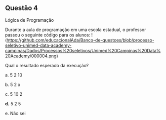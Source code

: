 

## Questão 4
Lógica de Programação

Durante a aula de programação em uma escola estadual, o professor passou o seguinte código para os alunos:
!(https://github.com/educacionalAda/Banco-de-questoes/blob/processo-seletivo-unimed-data-academy-campinas/Dados/Processos%20seletivos/Unimed%20Campinas%20Data%20Academy/000004.png)

Qual o resultado esperado da execução?

a. 5 2 10

b. 5 2 x

c. 5 10 2

**d.** 5 2 5

e. Não sei



